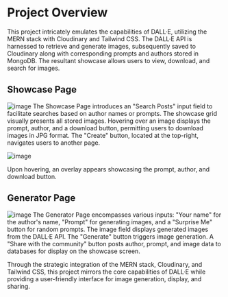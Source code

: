 # Project Overview
This project intricately emulates the capabilities of DALL·E, utilizing the MERN stack with Cloudinary and Tailwind CSS. The DALL·E API is harnessed to retrieve and generate images, subsequently saved to Cloudinary along with corresponding prompts and authors stored in MongoDB. The resultant showcase allows users to view, download, and search for images.

## Showcase Page
![image](https://user-images.githubusercontent.com/45319805/223141085-9d143abb-3ad2-4d3d-81ab-01aa4408dea5.png)
The Showcase Page introduces an "Search Posts" input field to facilitate searches based on author names or prompts. The showcase grid visually presents all stored images. Hovering over an image displays the prompt, author, and a download button, permitting users to download images in JPG format. The "Create" button, located at the top-right, navigates users to another page.

![image](https://user-images.githubusercontent.com/45319805/223142655-e90cf81b-7c88-4a17-9150-a9753afc0e34.png)

Upon hovering, an overlay appears showcasing the prompt, author, and download button.

## Generator Page
![image](https://user-images.githubusercontent.com/45319805/223137219-74aedd55-4b1e-41b3-be79-fe3a374658db.png)
The Generator Page encompasses various inputs: "Your name" for the author's name, "Prompt" for generating images, and a "Surprise Me" button for random prompts. The image field displays generated images from the DALL·E API. The "Generate" button triggers image generation. A "Share with the community" button posts author, prompt, and image data to databases for display on the showcase screen.

Through the strategic integration of the MERN stack, Cloudinary, and Tailwind CSS, this project mirrors the core capabilities of DALL·E while providing a user-friendly interface for image generation, display, and sharing.

